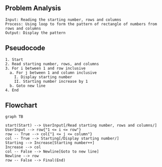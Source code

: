 ## Problem Analysis
    Input: Reading the starting number, rows and columns
    Process: Using loop to form the pattern of rectangle of numbers from rows and columns
    Output: Display the pattern

## Pseudocode
    1. Start
    2. Read starting number, rows, and columns
    3. For i between 1 and row inclusive
      a. For j between 1 and column inclusive
        I. Display starting number
        II. Starting number increase by 1
      b. Goto new line
    4. End

## Flowchart
```mermaid
graph TB

start(Start) --> UserInput[/Read starting number, rows and columns/]
UserInput --> row{"1 <= i <= row"}
row -- True --> col{"1 <= j <= column"}
col -- True --> Starting[/Display starting number/]
Starting --> Increase[Starting number++]
Increase --> col
col -- False --> Newline[Goto to new line]
Newline --> row
row -- False --> Final(End)
